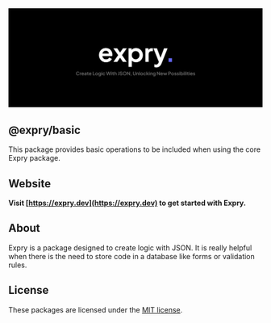 <!-- markdownlint-disable MD033 -->
<!-- markdownlint-disable MD041 -->

<div align="center">
    <a href="https://formity.app/" title="Formity - Create Logic With JSON, Unlocking New Possibilities">
        <img src="https://raw.githubusercontent.com/martiserra99/expry/main/image.svg" alt="Expry Logo" />
    </a>
</div>

## @expry/basic

This package provides basic operations to be included when using the core Expry package.

## Website

**Visit [https://expry.dev](https://expry.dev) to get started with Expry.**

## About

Expry is a package designed to create logic with JSON. It is really helpful when there is the need to store code in a database like forms or validation rules.

## License

These packages are licensed under the [MIT license](./LICENSE).
